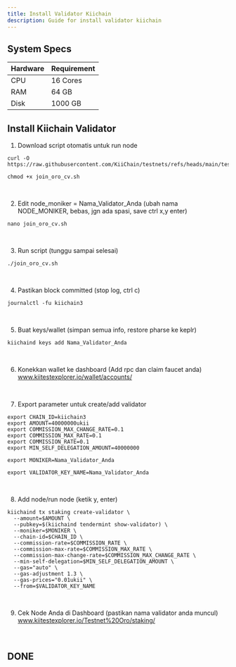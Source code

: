 ```yaml
---
title: Install Validator Kiichain
description: Guide for install validator kiichain
---
```


## System Specs
| Hardware  |	Requirement |
|-----------|---------------|
| CPU	    | 16 Cores       |
| RAM	    | 64 GB          |
| Disk      | 1000 GB         |

## Install Kiichain Validator

1. Download script otomatis untuk run node

```
curl -O https://raw.githubusercontent.com/KiiChain/testnets/refs/heads/main/testnet_oro/join_oro_cv.sh
```

```
chmod +x join_oro_cv.sh
```
</br>

2. Edit node_moniker = Nama_Validator_Anda (ubah nama NODE_MONIKER, bebas, jgn ada spasi, save ctrl x,y enter)

```
nano join_oro_cv.sh
```
</br>

3. Run script (tunggu sampai selesai)

```
./join_oro_cv.sh
```
</br>

4. Pastikan block committed (stop log, ctrl c)

```
journalctl -fu kiichain3
```
</br>

5. Buat keys/wallet (simpan semua info, restore pharse ke keplr)

```
kiichaind keys add Nama_Validator_Anda
```
</br>

6. Konekkan wallet ke dashboard (Add rpc dan claim faucet anda)  
<a href="https://www.kiitestexplorer.io/wallet/accounts" target="_blank" rel="noopener noreferrer">www.kiitestexplorer.io/wallet/accounts/</a>

</br>

7. Export parameter untuk create/add validator

```
export CHAIN_ID=kiichain3
export AMOUNT=40000000ukii
export COMMISSION_MAX_CHANGE_RATE=0.1
export COMMISSION_MAX_RATE=0.1
export COMMISSION_RATE=0.1
export MIN_SELF_DELEGATION_AMOUNT=40000000
```

```
export MONIKER=Nama_Validator_Anda
```

```
export VALIDATOR_KEY_NAME=Nama_Validator_Anda
```
</br>

8. Add node/run node (ketik y, enter)

```
kiichaind tx staking create-validator \
  --amount=$AMOUNT \
  --pubkey=$(kiichaind tendermint show-validator) \
  --moniker=$MONIKER \
  --chain-id=$CHAIN_ID \
  --commission-rate=$COMMISSION_RATE \
  --commission-max-rate=$COMMISSION_MAX_RATE \
  --commission-max-change-rate=$COMMISSION_MAX_CHANGE_RATE \
  --min-self-delegation=$MIN_SELF_DELEGATION_AMOUNT \
  --gas="auto" \
  --gas-adjustment 1.3 \
  --gas-prices="0.01ukii" \
  --from=$VALIDATOR_KEY_NAME
```
</br>

9. Cek Node Anda di Dashboard (pastikan nama validator anda muncul)  
<a href="https://www.kiitestexplorer.io/Testnet%20Oro/staking" target="_blank" rel="noopener noreferrer">www.kiitestexplorer.io/Testnet%20Oro/staking/</a>
</br>

<h2>DONE</h2>

<head>
<!-- Google tag (gtag.js) -->
<script async src="https://www.googletagmanager.com/gtag/js?id=G-4WB2W24M31"></script>
<script>
  window.dataLayer = window.dataLayer || [];
  function gtag(){dataLayer.push(arguments);}
  gtag('js', new Date());
  gtag('config', 'G-4WB2W24M31');
</script>
</head>